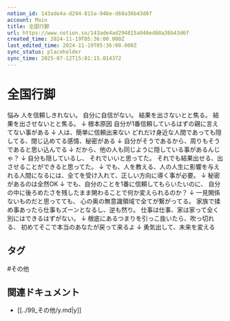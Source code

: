 ```yaml
---
notion_id: 143ade4a-d294-815a-946e-d68a36b43d6f
account: Main
title: 全国行脚
url: https://www.notion.so/143ade4ad294815a946ed68a36b43d6f
created_time: 2024-11-19T05:36:00.000Z
last_edited_time: 2024-11-19T05:36:00.000Z
sync_status: placeholder
sync_time: 2025-07-12T15:01:15.014372
---
```

# 全国行脚


悩み
人を信頼しきれない。
自分に自信がない。
結果を出さないとと焦る。
結果を出させないとと焦る。
↓
根本原因
自分が1番信頼しているはずの親に言えてない事がある
↓
人は、簡単に信頼出来ない
どれだけ身近な人間であっても隠してる、閉じ込めてる感情、秘密がある
↓
自分がそうであるから、周りもそうであると思い込んでる
↓
だから、他の人も同じように隠している事があるんじゃ？
↓
自分も隠しているし、
それでいいと思ってた。
それでも結果出せる、出させることができると思ってた。
↓
でも、人を教える、人の人生に影響を与えれる人間になるには、全てを受け入れて、正しい方向に導く事が必要。
↓
秘密があるのは全然OK
↓
でも、自分のことを1番に信頼してもらいたいのに、
自分の中に後ろめたさを残したまま関わることで何か変えられるのか？
↓
一見関係ないものだと思ってても、
心の奥の無意識領域で全てが繋がってる。
家族で揉め事あったら仕事もズーンとなるし、逆も然り。
仕事は仕事、家は家って全く別にはできるはずがない。
↓
根底にあるつまりを引っこ抜いたら、吹っ切れる、
初めてそこで本当のあなたが戻って来るよ
↓
勇気出して、未来を変える

## タグ

#その他 

## 関連ドキュメント

- [[../99_その他/y.md|y]]
